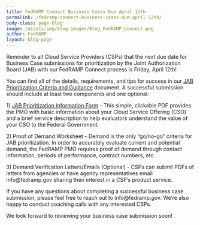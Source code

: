 ```yaml
---
title: FedRAMP Connect Business Cases Due April 12th 
permalink: /fedramp-connect-business-cases-due-april-12th/
body-class: page-blog
image: /assets/img/blog-images/Blog_FedRAMP_Connect.png
author: FedRAMP
layout: blog-page
---
```

<p>Reminder to all Cloud Service Providers (CSPs) that the next due date for Business Case submissions for prioritization by the Joint Authorization Board (JAB) with our FedRAMP Connect process is Friday, April 12th!</p>

<p>You can find all of the details, requirements, and tips for success in our <a href="{{site.baseurl}}/assets/resources/documents/CSP_JAB_P-ATO_Prioritization_Criteria_and_Guidance.pdf">JAB Prioritization Criteria and Guidance</a> document. A successful submission should include at least two components and one optional: 
<p> 1) <a href="{{site.baseurl}}/assets/resources/documents/CSP_JAB_Prioritization_Business_Case_Form.pdf">JAB Prioritization Information Form</a> - This simple, clickable PDF provides the PMO with basic information about your Cloud Service Offering (CSO) and a brief service description to help evaluators understand the value of your CSO to the Federal Government.</p>
<p> 2) Proof of Demand Worksheet - Demand is the only “go/no-go” criteria for JAB prioritization. In order to accurately evaluate current and potential demand, the FedRAMP PMO requires proof of demand through contact information, periods of performance, contract numbers, etc.</p> 
<p> 3) Demand Verification Letters/Emails (Optional) - CSPs can submit PDFs of letters from agencies or have agency representatives email info@fedramp.gov sharing their interest in a CSP’s product service. </p>

<p>If you have any questions about completing a successful business case submission, please feel free to reach out to info@fedramp.gov. We’re also happy to conduct coaching calls with any interested CSPs. </p>

<p>We look forward to reviewing your business case submission soon! </p>
